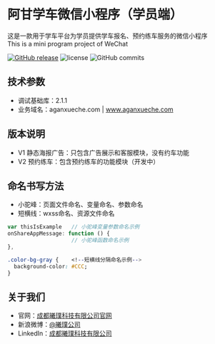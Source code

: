 # 阿甘学车微信小程序（学员端）
这是一款用于学车平台为学员提供学车报名、预约练车服务的微信小程序  
This is a mini program project of WeChat  

[![GitHub release](https://img.shields.io/github/release/EpearthLtd/aganWeixing.svg)](/releases)
![license](https://img.shields.io/github/license/EpearthLtd/aganWeixing.svg)
![GitHub commits](https://img.shields.io/github/commits-since/EpearthLtd/aganWeixing/1.0.1.102Release.svg)


## 技术参数
* 调试基础库：2.1.1
* 业务域名：aganxueche.com | www.aganxueche.com

## 版本说明
* V1 静态海报广告：只包含广告展示和客服模块，没有约车功能
* V2 预约练车：包含预约练车的功能模块（开发中）

## 命名书写方法
* 小驼峰：页面文件命名、变量命名、参数命名
* 短横线：wxss命名、资源文件命名
```JavaScript
var thisIsExample   // 小驼峰变量参数命名示例
onShareAppMessage: function () {
                    // 小驼峰函数命名示例
},
```
```CSS
.color-bg-gray {    <!--短横线分隔命名示例-->
  background-color: #CCC;
}
```

## 关于我们
* 官网：[成都曦璞科技有限公司官网](http://www.epearth.com)
* 新浪微博：[@曦璞公司](https://weibo.com/xipugongsi)
* LinkedIn：[成都曦璞科技有限公司](http://www.linkedin.com/company/%E6%88%90%E9%83%BD%E6%9B%A6%E7%92%9E%E7%A7%91%E6%8A%80%E6%9C%89%E9%99%90%E5%85%AC%E5%8F%B8/)
